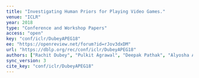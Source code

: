 ```yaml
---
title: "Investigating Human Priors for Playing Video Games."
venue: "ICLR"
year: 2018
type: "Conference and Workshop Papers"
access: "open"
key: "conf/iclr/DubeyAPEG18"
ee: "https://openreview.net/forum?id=rJov3dxDM"
url: "https://dblp.org/rec/conf/iclr/DubeyAPEG18"
authors: ["Rachit Dubey", "Pulkit Agrawal", "Deepak Pathak", "Alyosha A. Efros", "Thomas L. Griffiths"]
sync_version: 3
cite_key: "conf/iclr/DubeyAPEG18"
---
```

